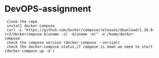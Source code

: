 # DevOPS-assignment
     
     clone the repo 
     install docker-compose 
     curl -L "https://github.com/docker/compose/releases/download/1.10.0-rc2/dockercompose-$(uname -s) -$(uname -m)" -o /home/docker-           compose
     check the compose version (docker-compose --version)
     check the docker-compose status,if compose is down we need to start (docker-compose up -d )
     
     
    
     
     
     
     
     
